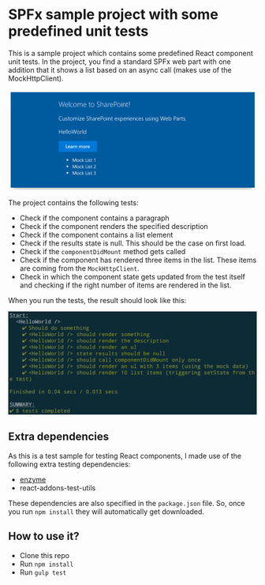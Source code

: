 # SPFx sample project with some predefined unit tests

This is a sample project which contains some predefined React component unit tests. In the project, you find a standard SPFx web part with one addition that it shows a list based on an async call (makes use of the MockHttpClient).

![Web part render](/assets/wp-render.png)

The project contains the following tests:
- Check if the component contains a paragraph
- Check if the component renders the specified description
- Check if the component contains a list element
- Check if the results state is null. This should be the case on first load.
- Check if the `componentDidMount` method gets called
- Check if the component has rendered three items in the list. These items are coming from the `MockHttpClient`.
- Check in which the component state gets updated from the test itself and checking if the right number of items are rendered in the list. 

When you run the tests, the result should look like this:

![Test results](/assets/test-results.png)

## Extra dependencies
As this is a test sample for testing React components, I made use of the following extra testing dependencies:
- [enzyme]( http://airbnb.io/enzyme)
- react-addons-test-utils

These dependencies are also specified in the `package.json` file. So, once you run `npm install` they will automatically get downloaded.

## How to use it?

- Clone this repo
- Run `npm install`
- Run `gulp test`
